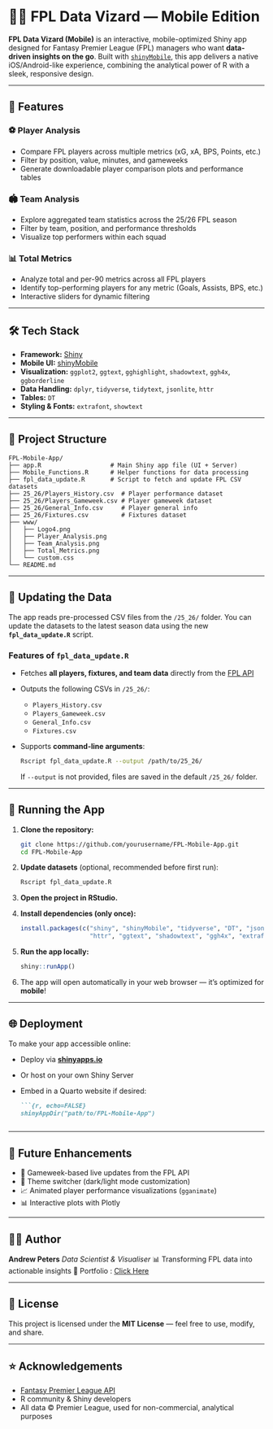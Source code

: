 # 🧙‍♂️ FPL Data Vizard — Mobile Edition

**FPL Data Vizard (Mobile)** is an interactive, mobile-optimized Shiny app designed for Fantasy Premier League (FPL) managers who want **data-driven insights on the go**.
Built with [`shinyMobile`](https://rinterface.github.io/shinyMobile/), this app delivers a native iOS/Android-like experience, combining the analytical power of R with a sleek, responsive design.

---

## 📱 Features

### ⚽ Player Analysis

* Compare FPL players across multiple metrics (xG, xA, BPS, Points, etc.)
* Filter by position, value, minutes, and gameweeks
* Generate downloadable player comparison plots and performance tables

### 🏟️ Team Analysis

* Explore aggregated team statistics across the 25/26 FPL season
* Filter by team, position, and performance thresholds
* Visualize top performers within each squad

### 📊 Total Metrics

* Analyze total and per-90 metrics across all FPL players
* Identify top-performing players for any metric (Goals, Assists, BPS, etc.)
* Interactive sliders for dynamic filtering

---

## 🛠️ Tech Stack

* **Framework:** [Shiny](https://shiny.posit.co/)
* **Mobile UI:** [shinyMobile](https://rinterface.github.io/shinyMobile/)
* **Visualization:** `ggplot2`, `ggtext`, `gghighlight`, `shadowtext`, `ggh4x`, `ggborderline`
* **Data Handling:** `dplyr`, `tidyverse`, `tidytext`, `jsonlite`, `httr`
* **Tables:** `DT`
* **Styling & Fonts:** `extrafont`, `showtext`

---

## 📂 Project Structure

```
FPL-Mobile-App/
├── app.R                   # Main Shiny app file (UI + Server)
├── Mobile_Functions.R      # Helper functions for data processing
├── fpl_data_update.R       # Script to fetch and update FPL CSV datasets
├── 25_26/Players_History.csv  # Player performance dataset
├── 25_26/Players_Gameweek.csv # Player gameweek dataset
├── 25_26/General_Info.csv     # Player general info
├── 25_26/Fixtures.csv         # Fixtures dataset
├── www/
│   ├── Logo4.png
│   ├── Player_Analysis.png
│   ├── Team_Analysis.png
│   ├── Total_Metrics.png
│   └── custom.css        
└── README.md
```

---

## 🚀 Updating the Data

The app reads pre-processed CSV files from the `/25_26/` folder.
You can update the datasets to the latest season data using the new **`fpl_data_update.R`** script.

### Features of `fpl_data_update.R`

* Fetches **all players, fixtures, and team data** directly from the [FPL API](https://fantasy.premierleague.com/api/)
* Outputs the following CSVs in `/25_26/`:

  * `Players_History.csv`
  * `Players_Gameweek.csv`
  * `General_Info.csv`
  * `Fixtures.csv`
* Supports **command-line arguments**:

  ```bash
  Rscript fpl_data_update.R --output /path/to/25_26/
  ```

  If `--output` is not provided, files are saved in the default `/25_26/` folder.

---

## 🚀 Running the App

1. **Clone the repository:**

   ```bash
   git clone https://github.com/yourusername/FPL-Mobile-App.git
   cd FPL-Mobile-App
   ```

2. **Update datasets** (optional, recommended before first run):

   ```bash
   Rscript fpl_data_update.R
   ```

3. **Open the project in RStudio.**

4. **Install dependencies (only once):**

   ```r
   install.packages(c("shiny", "shinyMobile", "tidyverse", "DT", "jsonlite", 
                      "httr", "ggtext", "shadowtext", "ggh4x", "extrafont", "showtext"))
   ```

5. **Run the app locally:**

   ```r
   shiny::runApp()
   ```

6. The app will open automatically in your web browser — it’s optimized for **mobile**!

---

## 🌐 Deployment

To make your app accessible online:

* Deploy via [**shinyapps.io**](https://www.shinyapps.io)
* Or host on your own Shiny Server
* Embed in a Quarto website if desired:

  ````markdown
  ```{r, echo=FALSE}
  shinyAppDir("path/to/FPL-Mobile-App")
  ````

  ```
  ```

---

## 🧠 Future Enhancements

* 🧩 Gameweek-based live updates from the FPL API
* 🎨 Theme switcher (dark/light mode customization)
* 📈 Animated player performance visualizations (`gganimate`)
* 📊 Interactive plots with Plotly

---

## 👨‍💻 Author

**Andrew Peters**
*Data Scientist & Visualiser*
📊 Transforming FPL data into actionable insights
💼 Portfolio : [Click Here](https://andypeters94.quarto.pub/andrew-peters-background/)

---

## 📜 License

This project is licensed under the **MIT License** — feel free to use, modify, and share.

---

## ⭐ Acknowledgements

* [Fantasy Premier League API](https://fantasy.premierleague.com/)
* R community & Shiny developers
* All data © Premier League, used for non-commercial, analytical purposes